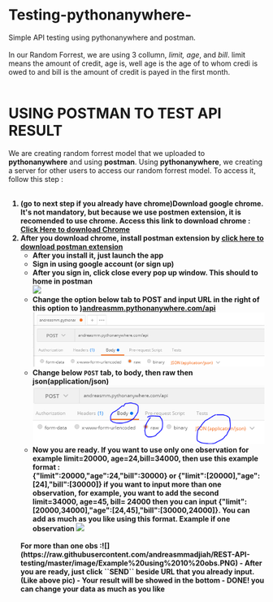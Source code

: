 # Testing-pythonanywhere-
Simple API testing using pythonanywhere and postman. 
<br><br>
In our Random Forrest, we are using 3 collumn, <i>limit, age</i>, and <i>bill</i>. limit means the amount of credit, age is, well age is the age of to whom credi is owed to and bill is the amount of credit is payed in the first month.
<br><br>

# USING POSTMAN TO TEST API RESULT

We are creating random forrest model that we uploaded to <b>pythonanywhere</b> and using <b>postman</b>. Using <b>pythonanywhere</b>, we creating a server for other users to access our random forrest model. To access it, follow this step :
<br><br>
<b>
1. (go to next step if you already have chrome)Download google chrome. It's not mandatory, but because we use <b>postmen</b> extension, it is recomended to use chrome. Access this link to download chrome : [Click Here to download Chrome](https://www.google.com/chrome/) 
2. After you download chrome, install <b>postman</b> extension by [click here to download postman extension](https://chrome.google.com/webstore/detail/postman/fhbjgbiflinjbdggehcddcbncdddomop?hl=en) 
   - After you install it, just launch the app
    - Sign in using google account (or sign up)
    - After you sign in, click close every pop up window. This should to home in postman <br> ![](https://raw.githubusercontent.com/andreasmmadjiah/Testing-pythonanywhere-/master/image/1.%20close%20create.PNG)
    - Change the option below tab to POST and input URL in the right of this option to )[andreasmm.pythonanywhere.com/api](andreasmm.pythonanywhere.com/api) <br>![](https://raw.githubusercontent.com/andreasmmadjiah/REST-API-testing/master/image/2.%20new%20tab%20and%20post.PNG) 
    - Change below ``POST`` tab, to body, then raw then json(application/json)
    ![](https://raw.githubusercontent.com/andreasmmadjiah/REST-API-testing/master/image/3.%20Change%20below%20tab%20jo%20body.PNG)
    - Now you are ready. If you want to use only one observation for example limit=20000, age=24,bill=34000, then use this example format : <br>
   {"limit":20000,"age":24,"bill":30000} or {"limit":[20000],"age":[24],"bill":[30000]} if you want to input more than one observation, for example, you want to add the second limit=34000, age=45, bill= 24000 then you can input {"limit":[20000,34000],"age":[24,45],"bill":[30000,24000]}. You can add as much as you like using this format. Example if one observation
    ![](https://raw.githubusercontent.com/andreasmmadjiah/Testing-pythonanywhere-/master/image/Example%20using%20one%20obs.PNG)
    <br>
    For more than one obs :![](https://raw.githubusercontent.com/andreasmmadjiah/REST-API-testing/master/image/Example%20using%2010%20obs.PNG)
   - After you are ready, just click ``SEND`` beside URL that you already input. (Like above pic)
   - Your result will be showed in the bottom
   - DONE! you can change your data as much as you like 
 
</b>
